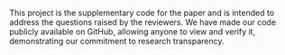 This project is the supplementary code for the paper and is intended to address the questions raised by the reviewers. We have made our code publicly available on GitHub, allowing anyone to view and verify it, demonstrating our commitment to research transparency.
